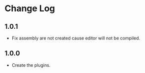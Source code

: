 # Change Log

## 1.0.1
- Fix assembly are not created cause editor will not be compiled.

## 1.0.0
- Create the plugins.